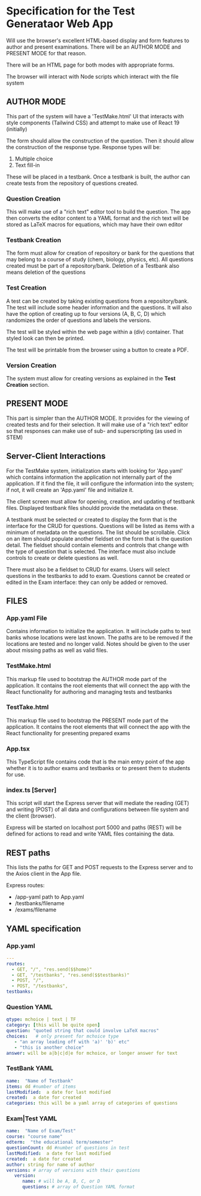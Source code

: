 # Specification for the Test Generataor Web App

Will use the browser's excellent HTML-based display and form features
to author and present examinations. There will be an AUTHOR MODE
and PRESENT MODE for that reason.

There will be an HTML page for both modes with appropriate forms.

The browser will interact with Node scripts which interact with the
file system

## AUTHOR MODE

This part of the system will have a 'TestMake.html' UI that interacts with
style components (Tailwind CSS) and attempt to make use of React 19 (initially)

The form should allow the construction of the question. Then it should allow
the construction of the response type. Response types will be:

1. Multiple choice
2. Text fill-in

These will be placed in a testbank. Once a testbank is built, the author can create
tests from the repository of questions created.

### Question Creation

This will make use of a "rich text" editor tool to build the question. The app
then converts the editor content to a YAML format and the rich text will be
stored as LaTeX macros for equations, which may have their own editor

### Testbank Creation

The form must allow for creation of repository or bank for the questions that may belong
to a course of study (chem, biology, physics, etc). All questions created must be
part of a repository/bank. Deletion of a Testbank also means deletion of the questions

### Test Creation

A test can be created by taking existing questions from a repository/bank.
The test will include some header information and the questions. It will also
have the option of creating up to four versions (A, B, C, D) which randomizes
the order of questions and labels the versions.

The test will be styled within the web page within a (div) container. That styled
look can then be printed.

The test will be printable from the browser using a button to create a PDF.

### Version Creation

The system must allow for creating versions as explained in the **Test Creation**
section.

## PRESENT MODE

This part is simpler than the AUTHOR MODE. It provides for the viewing of created
tests and for their selection. It will make use of a "rich text" editor so that
responses can make use of sub- and superscripting (as used in STEM)

## Server-Client Interactions

For the TestMake system, initialization starts with looking for 'App.yaml'
which contains information the application not internally part of the
application. If it find the file, it will configure the information into the
system; if not, it will create an 'App.yaml' file and initialize it.

The client screen must allow for opening, creation, and updating of
testbank files. Displayed testbank files shouldd provide the metadata on these.

A testbank must be selected or created to display the form that is the interface
for the CRUD for questions. Questions will be listed as items with a minimum of
metadata on the questions. The list should be scrollable. Click on an item should
populate another fieldset on the form that is the question detail. The fieldset
should contain elements and controls that change with the type of question that is
selected. The interface must also include controls to create or delete questions
as well.

There must also be a fieldset to CRUD for exams. Users will select questions in
the testbanks to add to exam. Questions cannot be created or edited in the Exam
interface: they can only be added or removed.

## FILES

### App.yaml File

Contains information to initialize the application. It will include paths to
test banks whose locations were last known. The paths are to be removed if the
locations are tested and no longer valid. Notes should be given to the user
about missing paths as well as valid files.

### TestMake.html

This markup file used to bootstrap the AUTHOR mode part of the application.
It contains the root elements that will connect the app with the React functionality
for authoring and managing tests and testbanks

### TestTake.html

This markup file used to bootstrap the PRESENT mode part of the application.
It contains the root elements that will connect the app with the React functionality
for presenting prepared exams

### App.tsx

This TypeScript file contains code that is the main entry point of the
app whether it is to author exams and testbanks or to present them to
students for use.

### index.ts [Server]

This script will start the Express server that will mediate the reading (GET) and
writing (POST) of all data and configurations between file system and the client (browser).

Express will be started on localhost port 5000 and paths (REST) will be defined for
actions to read and write YAML files containing the data.

## REST paths

This lists the paths for GET and POST requests to the Express server and to the
Axios client in the App file.

Express routes:

- /app-yaml  path to App.yaml
- /testbanks/filename
- /exams/filename

## YAML specification

### App.yaml

```yaml
---
routes:
  - GET, "/", "res.send($$home)"
  - GET, "/testbanks", "res.send($$testbanks)"
  - POST, "/", 
  - POST, "/testbanks",
testbanks:
```

### Question YAML

```yaml
qtype: mchoice | text | TF
category: [this will be quite open]
question: "quoted string that could involve LaTeX macros"
choices:   # only present for mchoice type
   - "an array leading off with 'a)' 'b)' etc"
   - "this is another choice"
answer: will be a|b|c|d|e for mchoice, or longer answer for text   
```

### TestBank YAML

```yaml
name:  "Name of Testbank"
items: dd #number of items
lastModified:  a date for last modified
created:  a date for created
categories: this will be a yaml array of categories of questions
```

### Exam|Test YAML

```yaml
name:  "Name of Exam/Test"
course: "course name"
edterm:  "the educational term/semester"
questionCount: dd #number of questions in test
lastModified:  a date for last modified
created:  a date for created
author: string for name of author
versions: # array of versions with their questions
   version:
      name: # will be A, B, C, or D
      questions: # array of Question YAML format
```
